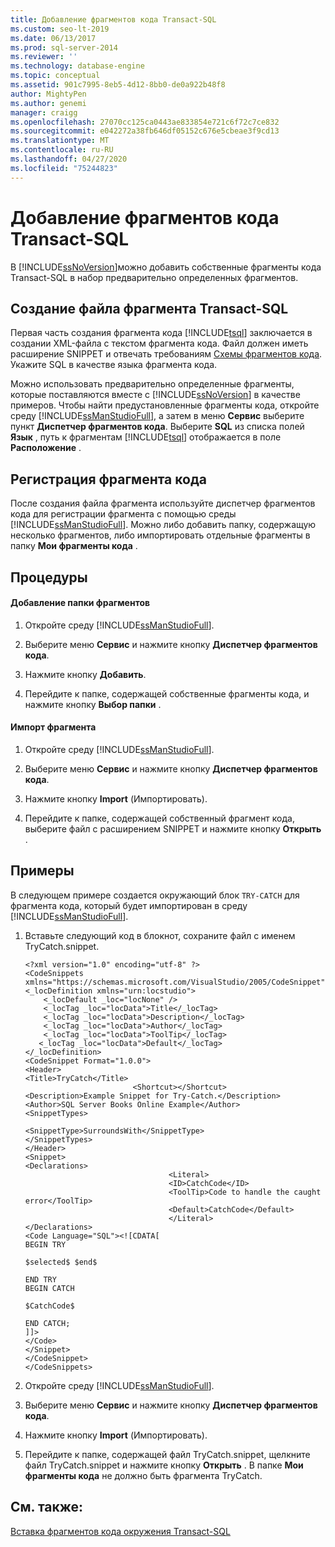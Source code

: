 ```yaml
---
title: Добавление фрагментов кода Transact-SQL
ms.custom: seo-lt-2019
ms.date: 06/13/2017
ms.prod: sql-server-2014
ms.reviewer: ''
ms.technology: database-engine
ms.topic: conceptual
ms.assetid: 901c7995-8eb5-4d12-8bb0-de0a922b48f8
author: MightyPen
ms.author: genemi
manager: craigg
ms.openlocfilehash: 27070cc125ca0443ae833854e721c6f72c7ce832
ms.sourcegitcommit: e042272a38fb646df05152c676e5cbeae3f9cd13
ms.translationtype: MT
ms.contentlocale: ru-RU
ms.lasthandoff: 04/27/2020
ms.locfileid: "75244823"
---
```

# <a name="add-transact-sql-snippets"></a>Добавление фрагментов кода Transact-SQL
  В [!INCLUDE[ssNoVersion](../../includes/ssnoversion-md.md)]можно добавить собственные фрагменты кода Transact-SQL в набор предварительно определенных фрагментов.  
  
## <a name="creating-a-transact-sql-snippet-file"></a>Создание файла фрагмента Transact-SQL  
 Первая часть создания фрагмента кода [!INCLUDE[tsql](../../includes/tsql-md.md)] заключается в создании XML-файла с текстом фрагмента кода. Файл должен иметь расширение SNIPPET и отвечать требованиям [Схемы фрагментов кода](https://go.microsoft.com/fwlink/?LinkId=207504). Укажите SQL в качестве языка фрагмента кода.  
  
 Можно использовать предварительно определенные фрагменты, которые поставляются вместе с [!INCLUDE[ssNoVersion](../../includes/ssnoversion-md.md)] в качестве примеров. Чтобы найти предустановленные фрагменты кода, откройте среду [!INCLUDE[ssManStudioFull](../../includes/ssmanstudiofull-md.md)], а затем в меню **Сервис** выберите пункт **Диспетчер фрагментов кода**. Выберите **SQL** из списка полей **Язык** , путь к фрагментам [!INCLUDE[tsql](../../includes/tsql-md.md)] отображается в поле **Расположение** .  
  
## <a name="registering-the-code-snippet"></a>Регистрация фрагмента кода  
 После создания файла фрагмента используйте диспетчер фрагментов кода для регистрации фрагмента с помощью среды [!INCLUDE[ssManStudioFull](../../includes/ssmanstudiofull-md.md)]. Можно либо добавить папку, содержащую несколько фрагментов, либо импортировать отдельные фрагменты в папку **Мои фрагменты кода** .  
  
## <a name="procedures"></a>Процедуры  
  
#### <a name="adding-a-snippet-folder"></a>Добавление папки фрагментов  
  
1.  Откройте среду [!INCLUDE[ssManStudioFull](../../includes/ssmanstudiofull-md.md)].  
  
2.  Выберите меню **Сервис** и нажмите кнопку **Диспетчер фрагментов кода**.  
  
3.  Нажмите кнопку **Добавить**.  
  
4.  Перейдите к папке, содержащей собственные фрагменты кода, и нажмите кнопку **Выбор папки** .  
  
#### <a name="importing-a-snippet"></a>Импорт фрагмента  
  
1.  Откройте среду [!INCLUDE[ssManStudioFull](../../includes/ssmanstudiofull-md.md)].  
  
2.  Выберите меню **Сервис** и нажмите кнопку **Диспетчер фрагментов кода**.  
  
3.  Нажмите кнопку **Import** (Импортировать).  
  
4.  Перейдите к папке, содержащей собственный фрагмент кода, выберите файл с расширением SNIPPET и нажмите кнопку **Открыть** .  
  
## <a name="examples"></a>Примеры  
 В следующем примере создается окружающий блок `TRY-CATCH` для фрагмента кода, который будет импортирован в среду [!INCLUDE[ssManStudioFull](../../includes/ssmanstudiofull-md.md)].  
  
1.  Вставьте следующий код в блокнот, сохраните файл с именем TryCatch.snippet.  
  
    ```  
    <?xml version="1.0" encoding="utf-8" ?>  
    <CodeSnippets  xmlns="https://schemas.microsoft.com/VisualStudio/2005/CodeSnippet">  
    <_locDefinition xmlns="urn:locstudio">  
        <_locDefault _loc="locNone" />  
        <_locTag _loc="locData">Title</_locTag>  
        <_locTag _loc="locData">Description</_locTag>  
        <_locTag _loc="locData">Author</_locTag>  
        <_locTag _loc="locData">ToolTip</_locTag>  
       <_locTag _loc="locData">Default</_locTag>  
    </_locDefinition>  
    <CodeSnippet Format="1.0.0">  
    <Header>  
    <Title>TryCatch</Title>  
                            <Shortcut></Shortcut>  
    <Description>Example Snippet for Try-Catch.</Description>  
    <Author>SQL Server Books Online Example</Author>  
    <SnippetTypes>  
                                    <SnippetType>SurroundsWith</SnippetType>  
    </SnippetTypes>  
    </Header>  
    <Snippet>  
    <Declarations>  
                                    <Literal>  
                                    <ID>CatchCode</ID>  
                                    <ToolTip>Code to handle the caught error</ToolTip>  
                                    <Default>CatchCode</Default>  
                                    </Literal>  
    </Declarations>  
    <Code Language="SQL"><![CDATA[  
    BEGIN TRY  
  
    $selected$ $end$  
  
    END TRY  
    BEGIN CATCH  
  
    $CatchCode$  
  
    END CATCH;  
    ]]>  
    </Code>  
    </Snippet>  
    </CodeSnippet>  
    </CodeSnippets>  
    ```  
  
2.  Откройте среду [!INCLUDE[ssManStudioFull](../../includes/ssmanstudiofull-md.md)].  
  
3.  Выберите меню **Сервис** и нажмите кнопку **Диспетчер фрагментов кода**.  
  
4.  Нажмите кнопку **Import** (Импортировать).  
  
5.  Перейдите к папке, содержащей файл TryCatch.snippet, щелкните файл TryCatch.snippet и нажмите кнопку **Открыть** . В папке **Мои фрагменты кода** не должно быть фрагмента TryCatch.  
  
## <a name="see-also"></a>См. также:  
 [Вставка фрагментов кода окружения Transact-SQL](insert-surround-with-transact-sql-snippets.md)  
  
  
